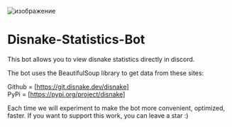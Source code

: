 ![изображение](https://user-images.githubusercontent.com/86660567/156034926-d1a35394-7d4f-4a46-a788-ea26a19d95c0.png)
# Disnake-Statistics-Bot

This bot allows you to view disnake statistics directly in discord.

The bot uses the BeautifulSoup library to get data from these sites:


Github = [https://git.disnake.dev/disnake]  
PyPi = [https://pypi.org/project/disnake]

Each time we will experiment to make the bot more convenient, optimized, faster.
If you want to support this work, you can leave a star :)
